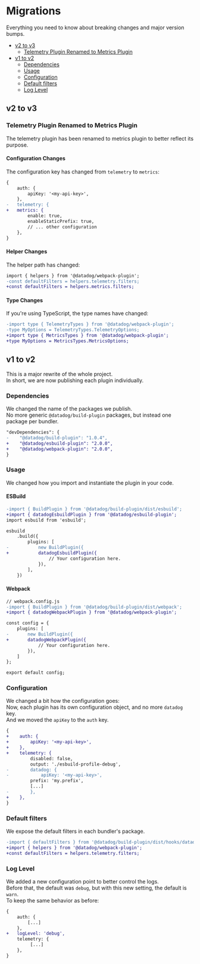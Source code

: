 # Migrations <!-- #omit in toc -->

Everything you need to know about breaking changes and major version bumps.

<!-- #toc -->
-   [v2 to v3](#v2-to-v3)
    -   [Telemetry Plugin Renamed to Metrics Plugin](#telemetry-plugin-renamed-to-metrics-plugin)
-   [v1 to v2](#v1-to-v2)
    -   [Dependencies](#dependencies)
    -   [Usage](#usage)
    -   [Configuration](#configuration)
    -   [Default filters](#default-filters)
    -   [Log Level](#log-level)
<!-- #toc -->

## v2 to v3

### Telemetry Plugin Renamed to Metrics Plugin

The telemetry plugin has been renamed to metrics plugin to better reflect its purpose.

#### Configuration Changes

The configuration key has changed from `telemetry` to `metrics`:

```diff
{
    auth: {
        apiKey: '<my-api-key>',
    },
-   telemetry: {
+   metrics: {
        enable: true,
        enableStaticPrefix: true,
        // ... other configuration
    },
}
```

#### Helper Changes

The helper path has changed:

```diff
import { helpers } from '@datadog/webpack-plugin';
-const defaultFilters = helpers.telemetry.filters;
+const defaultFilters = helpers.metrics.filters;
```

#### Type Changes

If you're using TypeScript, the type names have changed:

```diff
-import type { TelemetryTypes } from '@datadog/webpack-plugin';
-type MyOptions = TelemetryTypes.TelemetryOptions;
+import type { MetricsTypes } from '@datadog/webpack-plugin';
+type MyOptions = MetricsTypes.MetricsOptions;
```

## v1 to v2

This is a major rewrite of the whole project.<br/>
In short, we are now publishing each plugin individually.

### Dependencies

We changed the name of the packages we publish.<br/>
No more generic `@datadog/build-plugin` packages, but instead one package per bundler.

```diff
"devDependencies": {
-    "@datadog/build-plugin": "1.0.4",
+    "@datadog/esbuild-plugin": "2.0.0",
+    "@datadog/webpack-plugin": "2.0.0",
}
```

### Usage

We changed how you import and instantiate the plugin in your code.

#### ESBuild

```diff
-import { BuildPlugin } from '@datadog/build-plugin/dist/esbuild';
+import { datadogEsbuildPlugin } from '@datadog/esbuild-plugin';
import esbuild from 'esbuild';

esbuild
    .build({
        plugins: [
-           new BuildPlugin({
+           datadogEsbuildPlugin({
                // Your configuration here.
            }),
        ],
    })

```

#### Webpack

```diff
// webpack.config.js
-import { BuildPlugin } from '@datadog/build-plugin/dist/webpack';
+import { datadogWebpackPlugin } from '@datadog/webpack-plugin';

const config = {
    plugins: [
-       new BuildPlugin({
+       datadogWebpackPlugin({
            // Your configuration here.
        }),
    ]
};

export default config;

```

### Configuration

We changed a bit how the configuration goes:<br/>
Now, each plugin has its own configuration object, and no more `datadog` key.<br/>
And we moved the `apiKey` to the `auth` key.

```diff
{
+    auth: {
+        apiKey: '<my-api-key>',
+    },
+    telemetry: {
         disabled: false,
         output: './esbuild-profile-debug',
-        datadog: {
-            apiKey: '<my-api-key>',
         prefix: 'my.prefix',
         [...]
-        },
+    },
}
```

### Default filters

We expose the default filters in each bundler's package.

```diff
-import { defaultFilters } from '@datadog/build-plugin/dist/hooks/datadog/helpers';
+import { helpers } from '@datadog/webpack-plugin';
+const defaultFilters = helpers.telemetry.filters;
```

### Log Level

We added a new configuration point to better control the logs.<br/>
Before that, the default was `debug`, but with this new setting, the default is `warn`.<br/>
To keep the same behavior as before:

```diff
{
    auth: {
        [...]
    },
+   logLevel: 'debug',
    telemetry: {
         [...]
    },
}
```
